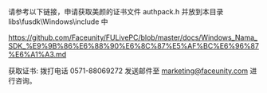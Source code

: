 请参考以下链接，申请获取美颜的证书文件 authpack.h 并放到本目录 libs\fusdk\Windows\include 中

https://github.com/Faceunity/FULivePC/blob/master/docs/Windows_Nama_SDK_%E9%9B%86%E6%88%90%E6%8C%87%E5%AF%BC%E6%96%87%E6%A1%A3.md

获取证书:
拨打电话 0571-88069272
发送邮件至 marketing@faceunity.com 进行咨询。

